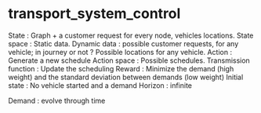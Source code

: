 # transport_system_control

State : Graph + a customer request for every node, vehicles locations.
State space : Static data. Dynamic data : possible customer requests, for any vehicle; in journey or not ? Possible locations for any vehicle.
Action : Generate a new schedule
Action space : Possible schedules.
Transmission function : Update the scheduling
Reward : Minimize the demand (high weight) and the standard deviation between demands (low weight)
Initial state : No vehicle started and a demand
Horizon : infinite

Demand : evolve through time